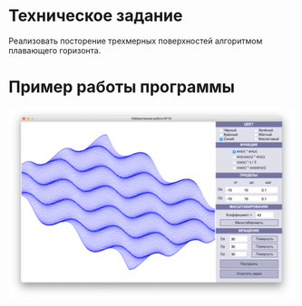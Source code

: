 # Техническое задание

Реализовать посторение трехмерных поверхностей алгоритмом плавающего горизонта.

# Пример работы программы

![](https://github.com/kovkir/bmstu-cg-labs/raw/main/lab_10/example/example.png)
